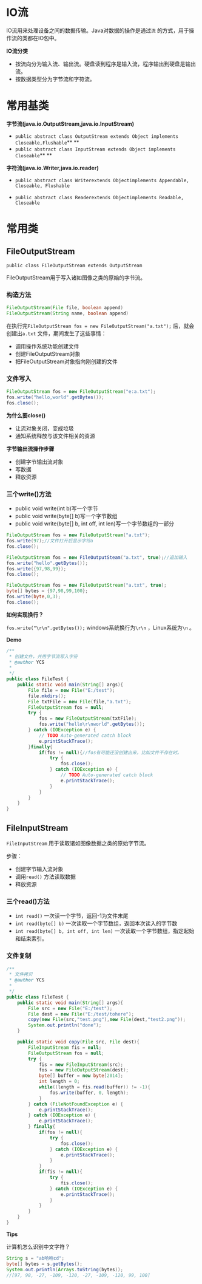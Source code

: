 # IO流

IO流用来处理设备之间的数据传输。Java对数据的操作是通过`流` 的方式，用于操作流的类都在IO包中。

**IO流分类**

* 按流向分为输入流、输出流。硬盘读到程序是输入流，程序输出到硬盘是输出流。
* 按数据类型分为字节流和字符流。

# 常用基类

**字节流\(java.io.OutputStream,java.io.InputStream\)**

* `public abstract class OutputStream extends Object implements Closeable,Flushable`** **
* `public abstract class InputStream extends Object implements Closeable`** **

**字符流\(java.io.Writer,java.io.reader\)**

* `public abstract class Writerextends Objectimplements Appendable, Closeable, Flushable`

* `public abstract class Readerextends Objectimplements Readable, Closeable`

# 常用类

## FileOutputStream

`public class FileOutputStream extends OutputStream`

FileOutputStream用于写入诸如图像之类的原始的字节流。

### 构造方法

```java
FileOutputStream(File file, boolean append) 
FileOutputStream(String name, boolean append)
```

在执行完`FileOutputStream fos = new FileOutputStream("a.txt");` 后，就会创建出`a.txt` 文件，期间发生了这些事情：

* 调用操作系统功能创建文件
* 创建FileOutputStream对象
* 把FileOutputStream对象指向刚创建的文件

### 文件写入

```java
FileOutputStream fos = new FileOutputStream("e:a.txt");
fos.write("hello,world".getBytes());
fos.close();
```

**为什么要close\(\)**

* 让流对象关闭，变成垃圾
* 通知系统释放与该文件相关的资源

**字节输出流操作步骤**

* 创建字节输出流对象
* 写数据
* 释放资源

### 三个write\(\)方法

* public void write\(int b\)写一个字节
* public void write\(byte\[\] b\)写一个字节数组
* public void write\(byte\[\] b, int off, int len\)写一个字节数组的一部分

```java
FileOutputStream fos = new FileOutputStream("a.txt");
fos.write(97);//文件打开后显示字符a
fos.close();
```

```java
FileOutputStream fos = new FileOutputSteam("a.txt", true);//追加输入
fos.write("hello".getBytes());
fos.write({97,98,99});
fos.close();
```

```java
FileOutputStream fos = new FileOutputStream("a.txt", true);
byte[] bytes = {97,98,99,100};
fos.write(byte,0,3);
fos.close();
```

**如何实现换行？**

`fos.write("\r\n".getBytes());` windows系统换行为`\r\n` ，Linux系统为`\n` 。

**Demo**

```java
/**
 * 创建文件，并用字节流写入字符
 * @author YCS
 *
 */
public class FileTest {
    public static void main(String[] args){
        File file = new File("E:/test");
        file.mkdirs();
        File txtFile = new File(file,"a.txt");
        FileOutputStream fos = null;
        try {
            fos = new FileOutputStream(txtFile);
            fos.write("hello\r\nworld".getBytes());
        } catch (IOException e) {
            // TODO Auto-generated catch block
            e.printStackTrace();
        }finally{
            if(fos != null){//fos有可能还没创建出来，比如文件不存在时。
                try {
                    fos.close();
                } catch (IOException e) {
                    // TODO Auto-generated catch block
                    e.printStackTrace();
                }
            }
        }
    }
}
```

## FileInputStream

`FileInputStream` 用于读取诸如图像数据之类的原始字节流。

步骤：

* 创建字节输入流对象
* 调用`read()` 方法读取数据
* 释放资源

### 三个read\(\)方法

* `int read()` 一次读一个字节，返回-1为文件末尾
* `int read(byte[] b)` 一次读取一个字节数组，返回本次读入的字节数
* `int read(byte[] b, int off, int len)` 一次读取一个字节数组，指定起始和结束索引。

### 文件复制

```java
/**
 * 文件拷贝
 * @author YCS
 *
 */
public class FileTest {
    public static void main(String[] args){
        File src = new File("E:/test");
        File dest = new File("E:/test/tohere");
        copy(new File(src,"test.png"),new File(dest,"test2.png"));
        System.out.println("done");
    }

    public static void copy(File src, File dest){
        FileInputStream fis = null;
        FileOutputStream fos = null;
        try {
            fis = new FileInputStream(src);
            fos = new FileOutputStream(dest);
            byte[] buffer = new byte[2014];
            int length = 0;
            while((length = fis.read(buffer)) != -1){
                fos.write(buffer, 0, length);
            }
        } catch (FileNotFoundException e) {
            e.printStackTrace();
        } catch (IOException e) {
            e.printStackTrace();
        } finally{
            if(fos != null){
                try {
                    fos.close();
                } catch (IOException e) {
                    e.printStackTrace();
                }
            }
            if(fis != null){
                try {
                    fis.close();
                } catch (IOException e) {
                    e.printStackTrace();
                }
            }
        }
    }
}
```

**Tips**

计算机怎么识别中文字符？

```java
String s = "ab哈哈cd";
byte[] bytes = s.getBytes();
System.out.println(Arrays.toString(bytes));
//[97, 98, -27, -109, -120, -27, -109, -120, 99, 100]
```





